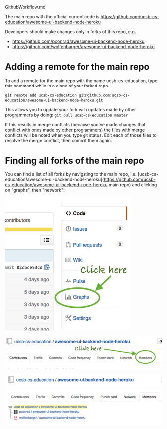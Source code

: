 GithubWorkflow.md

The main repo with the official current code is https://github.com/ucsb-cs-education/awesome-ui-backend-node-heroku

Developers should make changes only in forks of this repo, e.g.

* https://github.com/pconrad/awesome-ui-backend-node-heroku
* https://github.com/wolfenbarger/awesome-ui-backend-node-heroku

# Adding a remote for the main repo

To add a remote for the main repo with the name ucsb-cs-education, type this command while in a clone of your forked repo.

```
git remote add ucsb-cs-education git@github.com:ucsb-cs-education/awesome-ui-backend-node-heroku.git
```

This allows you to update your fork with updates made by other programmers by doing: `git pull ucsb-cs-education master`

If this results in merge conflicts (because you've made changes that conflict with ones made by other programmers) the files with merge conflicts will be noted when you type git status.  Edit each of those files to resolve the merge conflict, then commit them again.

# Finding all forks of the main repo

You can find a list of all forks by navigating to the main repo, i.e. [ucsb-cs-education/awesome-ui-backend-node-heroku](https://github.com/ucsb-cs-education/awesome-ui-backend-node-heroku main repo) and clicking on "graphs", then "network":

![Click graphs](images/click_graphs.png)

![Click members](images/click_members.png)

![members](images/members.png)

